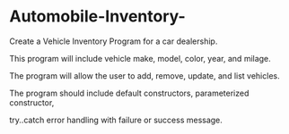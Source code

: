 # Automobile-Inventory-
Create a Vehicle Inventory Program for a car dealership. 

This program will include vehicle make, model, color, year, and milage. 

The program will allow the user to add, remove, update, and list vehicles.

The program should include default constructors, parameterized constructor, 

try..catch error handling with failure or success message. 
